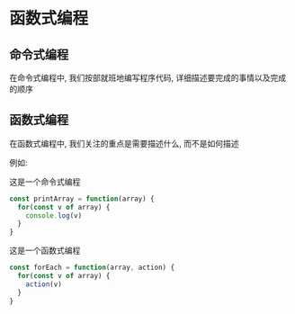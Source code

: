 

# 函数式编程

## 命令式编程

在命令式编程中, 我们按部就班地编写程序代码, 详细描述要完成的事情以及完成的顺序

## 函数式编程

在函数式编程中, 我们关注的重点是需要描述什么, 而不是如何描述

例如:

这是一个命令式编程
```js
const printArray = function(array) {
  for(const v of array) {
    console.log(v)
  }
}
```

这是一个函数式编程
```js
const forEach = function(array, action) {
  for(const v of array) { 
    action(v)
  }
}
```